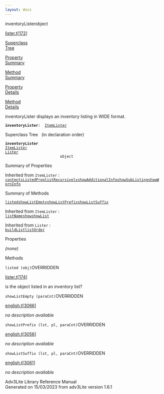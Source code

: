 ```yaml
---
layout: docs
---
```

<span class="title">inventoryLister</span><span class="type">object</span>

[lister.t](../file/lister.t.html)\[[172](../source/lister.t.html#172)\]

[Superclass  
Tree](#_SuperClassTree_)

[Property  
Summary](#_PropSummary_)

[Method  
Summary](#_MethodSummary_)

[Property  
Details](#_Properties_)

[Method  
Details](#_Methods_)

<div class="fdesc">

inventoryLister displays an inventory listing in WIDE format.

**`inventoryLister`**` :   `[`ItemLister`](../object/ItemLister.html)

</div>

<span id="_SuperClassTree_"></span>

<div class="mjhd">

<span class="hdln">Superclass Tree</span>   (in declaration order)

</div>

**`inventoryLister`**  
[`ItemLister`](../object/ItemLister.html)  
[`Lister`](../object/Lister.html)  
`                         object`  
<span id="_PropSummary_"></span>

<div class="mjhd">

<span class="hdln">Summary of Properties</span>  

</div>



Inherited from `ItemLister` :  
[`contentsListedProp`](../object/ItemLister.html#contentsListedProp)[`listRecursively`](../object/ItemLister.html#listRecursively)[`showAdditionalInfo`](../object/ItemLister.html#showAdditionalInfo)[`showSubListing`](../object/ItemLister.html#showSubListing)[`showWornInfo`](../object/ItemLister.html#showWornInfo)



<span id="_MethodSummary_"></span>

<div class="mjhd">

<span class="hdln">Summary of Methods</span>  

</div>

[`listed`](#listed)[`showListEmpty`](#showListEmpty)[`showListPrefix`](#showListPrefix)[`showListSuffix`](#showListSuffix)

Inherited from `ItemLister` :  
[`listName`](../object/ItemLister.html#listName)[`show`](../object/ItemLister.html#show)[`showList`](../object/ItemLister.html#showList)

Inherited from `Lister` :  
[`buildList`](../object/Lister.html#buildList)[`listOrder`](../object/Lister.html#listOrder)

<span id="_Properties_"></span>

<div class="mjhd">

<span class="hdln">Properties</span>  

</div>

*(none)* <span id="_Methods_"></span>

<div class="mjhd">

<span class="hdln">Methods</span>  

</div>

<span id="listed"></span>

`listed (obj)`<span class="rem">OVERRIDDEN</span>

[lister.t](../file/lister.t.html)\[[174](../source/lister.t.html#174)\]

<div class="desc">

is the object listed in an inventory list?

</div>

<span id="showListEmpty"></span>

`showListEmpty (paraCnt)`<span class="rem">OVERRIDDEN</span>

[english.t](../file/english.t.html)\[[3066](../source/english.t.html#3066)\]

<div class="desc">

*no description available*

</div>

<span id="showListPrefix"></span>

`showListPrefix (lst, pl, paraCnt)`<span class="rem">OVERRIDDEN</span>

[english.t](../file/english.t.html)\[[3056](../source/english.t.html#3056)\]

<div class="desc">

*no description available*

</div>

<span id="showListSuffix"></span>

`showListSuffix (lst, pl, paraCnt)`<span class="rem">OVERRIDDEN</span>

[english.t](../file/english.t.html)\[[3061](../source/english.t.html#3061)\]

<div class="desc">

*no description available*

</div>

<div class="ftr">

Adv3Lite Library Reference Manual  
Generated on 15/03/2023 from adv3Lite version 1.6.1

</div>
